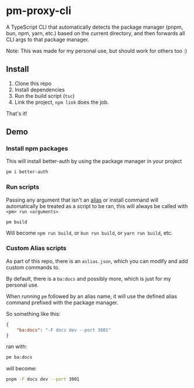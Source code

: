 # pm-proxy-cli

A TypeScript CLI that automatically detects the package manager (pnpm, bun, npm, yarn, etc.) based on the current directory, and then forwards all CLI args to that package manager.

Note: This was made for my personal use, but should work for others too :)

## Install

1. Clone this repo
2. Install dependencies
3. Run the build script (`tsc`) 
4. Link the project, `npm link` does the job.

That's it!

## Demo

### Install npm packages

This will install better-auth by using the package manager in your project

```bash
pm i better-auth
```


### Run scripts

Passing any argument that isn't an [alias](#custom-alias-scripts) or install command will automatically be treated as a script to be ran,
this will always be called with `<pm> run <arguments>`

```bash
pm build
```

Will become `npm run build`, or `bun run build`, or `yarn run build`, etc.

### Custom Alias scripts

As part of this repo, there is an `aslias.json`, which you can modify and add custom commands to.

By default, there is a `ba:docs` and possibly more, which is just for my personal use.

When running `pm` followed by an alias name, it will use the defined alias command prefixed with the package manager.

So something like this:
```json
{
    "ba:docs": "-F docs dev --port 3001"
}
```

ran with:
```bash
pm ba:docs
```

will become:

```bash
pnpm -F docs dev --port 3001
```
